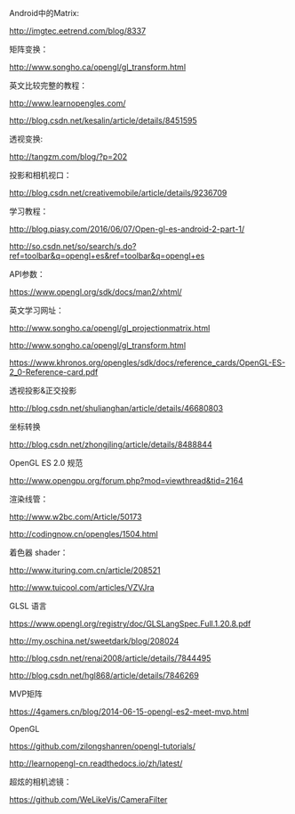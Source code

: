 
Android中的Matrix:

http://imgtec.eetrend.com/blog/8337

矩阵变换：

http://www.songho.ca/opengl/gl_transform.html

英文比较完整的教程：

http://www.learnopengles.com/

http://blog.csdn.net/kesalin/article/details/8451595

透视变换:

http://tangzm.com/blog/?p=202

投影和相机视口：

http://blog.csdn.net/creativemobile/article/details/9236709

学习教程：

http://blog.piasy.com/2016/06/07/Open-gl-es-android-2-part-1/

http://so.csdn.net/so/search/s.do?ref=toolbar&q=opengl+es&ref=toolbar&q=opengl+es

API参数：

https://www.opengl.org/sdk/docs/man2/xhtml/

英文学习网址：

http://www.songho.ca/opengl/gl_projectionmatrix.html

http://www.songho.ca/opengl/gl_transform.html

https://www.khronos.org/opengles/sdk/docs/reference_cards/OpenGL-ES-2_0-Reference-card.pdf

透视投影&正交投影

http://blog.csdn.net/shulianghan/article/details/46680803

坐标转换

http://blog.csdn.net/zhongjling/article/details/8488844

OpenGL ES 2.0 规范

http://www.opengpu.org/forum.php?mod=viewthread&tid=2164

渲染线管：

http://www.w2bc.com/Article/50173

http://codingnow.cn/opengles/1504.html

着色器 shader：

http://www.ituring.com.cn/article/208521

http://www.tuicool.com/articles/VZVJra

GLSL 语言

https://www.opengl.org/registry/doc/GLSLangSpec.Full.1.20.8.pdf

http://my.oschina.net/sweetdark/blog/208024

http://blog.csdn.net/renai2008/article/details/7844495

http://blog.csdn.net/hgl868/article/details/7846269

MVP矩阵

https://4gamers.cn/blog/2014-06-15-opengl-es2-meet-mvp.html



OpenGL

https://github.com/zilongshanren/opengl-tutorials/

http://learnopengl-cn.readthedocs.io/zh/latest/

超炫的相机滤镜：

https://github.com/WeLikeVis/CameraFilter
